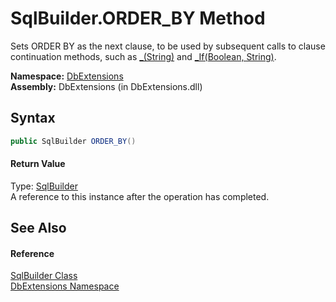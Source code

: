 SqlBuilder.ORDER_BY Method
==========================
Sets ORDER BY as the next clause, to be used by subsequent calls to clause continuation methods, such as [_(String)][1] and [_If(Boolean, String)][2].

**Namespace:** [DbExtensions][3]  
**Assembly:** DbExtensions (in DbExtensions.dll)

Syntax
------

```csharp
public SqlBuilder ORDER_BY()
```

#### Return Value
Type: [SqlBuilder][4]  
A reference to this instance after the operation has completed.

See Also
--------

#### Reference
[SqlBuilder Class][4]  
[DbExtensions Namespace][3]  

[1]: _.md
[2]: _If_2.md
[3]: ../README.md
[4]: README.md